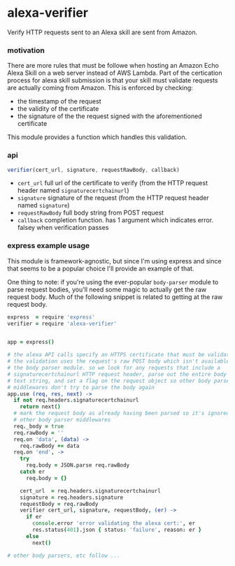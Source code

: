 # alexa-verifier
Verify HTTP requests sent to an Alexa skill are sent from Amazon.


### motivation
There are more rules that must be followe when hosting an Amazon Echo Alexa Skill on a web server instead of AWS Lambda. Part of the certication process for alexa skill submission is that your skill must validate requests are actually coming from Amazon. This is enforced by checking:

* the timestamp of the request
* the validity of the certificate
* the signature of the the request signed with the aforementioned certificate

This module provides a function which handles this validation.


### api

```javascript
verifier(cert_url, signature, requestRawBody, callback)
```

* `cert_url`  full url of the certificate to verify (from the HTTP request header named `signaturecertchainurl`)
* `signature` signature of the request (from the HTTP request header named `signature`)
* `requestRawBody`  full body string from POST request
* `callback`  completion function. has 1 argument which indicates error. falsey when verification passes


### express example usage

This module is framework-agnostic, but since I'm using express and since that seems to be a popular choice I'll 
provide an example of that.

One thing to note: if you're using the ever-popular `body-parser` module to parse request bodies, you'll need some
magic to actually get the raw request body. Much of the following snippet is related to getting at the raw request body.


```coffeescript
express  = require 'express'
verifier = require 'alexa-verifier'


app = express()

# the alexa API calls specify an HTTPS certificate that must be validated.
# the validation uses the request's raw POST body which isn't available from
# the body parser module. so we look for any requests that include a
# signaturecertchainurl HTTP request header, parse out the entire body as a
# text string, and set a flag on the request object so other body parser
# middlewares don't try to parse the body again
app.use (req, res, next) ->
  if not req.headers.signaturecertchainurl
    return next()
  # mark the request body as already having been parsed so it's ignored by
  # other body parser middlewares
  req._body = true
  req.rawBody = ''
  req.on 'data', (data) ->
    req.rawBody += data
  req.on 'end', ->
    try
      req.body = JSON.parse req.rawBody
    catch er 
      req.body = {}

    cert_url  = req.headers.signaturecertchainurl
    signature = req.headers.signature
    requestBody = req.rawBody
    verifier cert_url, signature, requestBody, (er) ->
      if er 
        console.error 'error validating the alexa cert:', er
        res.status(401).json { status: 'failure', reason: er }
      else
        next()

# other body parsers, etc follow ...
```